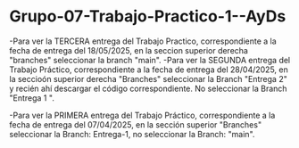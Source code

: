 # Grupo-07-Trabajo-Practico-1--AyDs
-Para ver la TERCERA entrega del Trabajo Practico, correspondiente a la fecha de entrega del 18/05/2025, en la seccion superior derecha "branches" seleccionar la branch "main".
-Para ver la SEGUNDA entrega del Trabajo Práctico, correspondiente a la fecha de entrega del 28/04/2025, en la seccioón superior derecha "Branches" seleccionar la Branch "Entrega 2" y recién ahí descargar el código correspondiente. No seleccionar la Branch "Entrega 1 ".

-Para ver la PRIMERA entrega del Trabajo Práctico, correspondiente a la fecha de entrega del 07/04/2025, en la sección superior "Branches" seleccionar la Branch: Entrega-1, no seleccionar la Branch: "main".
